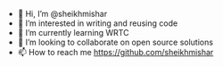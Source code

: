 - 👋 Hi, I’m @sheikhmishar
- 👀 I’m interested in writing and reusing code
- 🌱 I’m currently learning WRTC
- 💞️ I’m looking to collaborate on open source solutions
- 📫 How to reach me https://github.com/sheikhmishar

<!---
sheikhmishar/sheikhmishar is a ✨ special ✨ repository because its `README.md` (this file) appears on your GitHub profile.
You can click the Preview link to take a look at your changes.
--->
